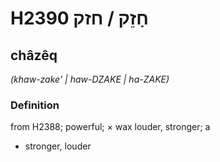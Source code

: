 # H2390 חָזֵק / חזק

## châzêq

_(khaw-zake' | haw-DZAKE | ha-ZAKE)_

### Definition

from H2388; powerful; × wax louder, stronger; a

- stronger, louder
